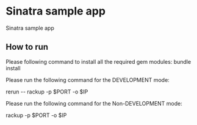 # Sinatra sample app
Sinatra sample app

## How to run
Please following command to install all the required gem modules:
bundle install

Please run the following command for the DEVELOPMENT mode:

rerun -- rackup -p $PORT -o $IP

Please run the following command for the Non-DEVELOPMENT mode:

rackup -p $PORT -o $IP
